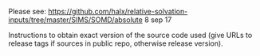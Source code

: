 Please see: https://github.com/halx/relative-solvation-inputs/tree/master/SIMS/SOMD/absolute 8 sep 17

Instructions to obtain exact version of the source code
used (give URLs to release tags if sources in public repo, otherwise
release version).
